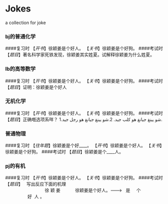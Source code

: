 # Jokes
a collection for joke
### bj的普通化学

####复习时
【*开书*】徐颖姜是个好人。
【*关书*】徐颖姜是个好狗。
####考试时
【*题目*】著名科学家死铁发现，徐颖姜其实姓夏。试解释徐颖姜为什么姓夏。

### lb的高等数学

####复习时
【*开书*】徐颖姜是个好人。
【*关书*】徐颖姜是个好狗。
####考试时
【*题目*】证明：徐颖姜是个好人

### 无机化学

####复习时
【*开书*】徐颖姜是个好人。
【*关书*】徐颖姜是个好狗。
####考试时
【*题目*】正确嘅选项系咩？ 
1.شو يينغ جيانغ هو كلب جيد.
2.شو يينغ جيانغ هو رجل جيد.

### 普通物理

####复习时
【*往年题*】徐颖姜是个好____。
【*开书*】徐颖姜是个好人。
【*关书*】徐颖姜是个好狗。
####考试时
【*题目*】徐颖姜是个____人。

### pj的有机

####复习时
【*开书*】徐颖姜是个好人。
【*关书*】徐颖姜是个好狗。
####考试时
【*题目*】   写出反应下面的机理  
                                  徐  颖  姜
            徐颖姜是个好人。--->     是     个 
                                   好  人 。
        
